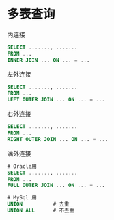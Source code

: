 # 多表查询

内连接

```sql
SELECT ......., .......
FROM ...
INNER JOIN ... ON ... = ...
```

左外连接

```sql
SELECT ......., .......
FROM ...
LEFT OUTER JOIN ... ON ... = ...
```

右外连接

```sql
SELECT ......., .......
FROM ...
RIGHT OUTER JOIN ... ON ... = ...
```

满外连接

```sql
# Oracle用
SELECT ......., .......
FROM ...
FULL OUTER JOIN ... ON ... = ...

# MySql 用
UNION          # 去重
UNION ALL      # 不去重
```

